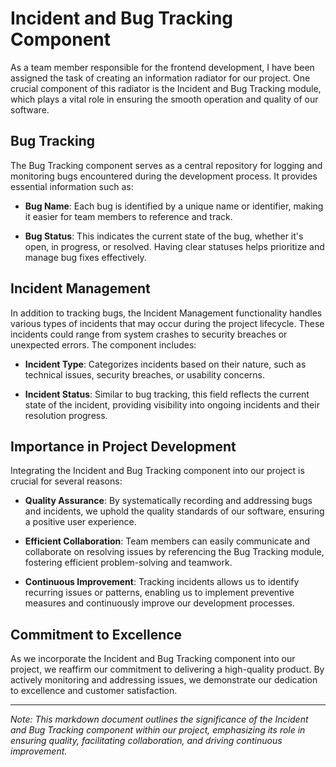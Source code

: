 # Incident and Bug Tracking Component

As a team member responsible for the frontend development, I have been assigned the task of creating an information radiator for our project. One crucial component of this radiator is the Incident and Bug Tracking module, which plays a vital role in ensuring the smooth operation and quality of our software.

## Bug Tracking

The Bug Tracking component serves as a central repository for logging and monitoring bugs encountered during the development process. It provides essential information such as:

- **Bug Name**: Each bug is identified by a unique name or identifier, making it easier for team members to reference and track.

- **Bug Status**: This indicates the current state of the bug, whether it's open, in progress, or resolved. Having clear statuses helps prioritize and manage bug fixes effectively.

## Incident Management

In addition to tracking bugs, the Incident Management functionality handles various types of incidents that may occur during the project lifecycle. These incidents could range from system crashes to security breaches or unexpected errors. The component includes:

- **Incident Type**: Categorizes incidents based on their nature, such as technical issues, security breaches, or usability concerns.

- **Incident Status**: Similar to bug tracking, this field reflects the current state of the incident, providing visibility into ongoing incidents and their resolution progress.

## Importance in Project Development

Integrating the Incident and Bug Tracking component into our project is crucial for several reasons:

- **Quality Assurance**: By systematically recording and addressing bugs and incidents, we uphold the quality standards of our software, ensuring a positive user experience.

- **Efficient Collaboration**: Team members can easily communicate and collaborate on resolving issues by referencing the Bug Tracking module, fostering efficient problem-solving and teamwork.

- **Continuous Improvement**: Tracking incidents allows us to identify recurring issues or patterns, enabling us to implement preventive measures and continuously improve our development processes.

## Commitment to Excellence

As we incorporate the Incident and Bug Tracking component into our project, we reaffirm our commitment to delivering a high-quality product. By actively monitoring and addressing issues, we demonstrate our dedication to excellence and customer satisfaction.

---

*Note: This markdown document outlines the significance of the Incident and Bug Tracking component within our project, emphasizing its role in ensuring quality, facilitating collaboration, and driving continuous improvement.*

